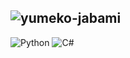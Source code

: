![yumeko-jabami](https://user-images.githubusercontent.com/114468575/204333140-77d22b90-36da-48b0-8b3d-9f568df783fd.gif)
---

![Python](https://img.shields.io/badge/python-3670A0?style=for-the-badge&logo=python&logoColor=ffdd54)
![C#](https://img.shields.io/badge/c%23-%23239120.svg?style=for-the-badge&logo=c-sharp&logoColor=white)

